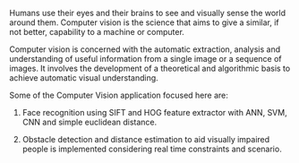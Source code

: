 
Humans use their eyes and their brains to see and visually sense the world around them. Computer vision is the science that aims to give a similar, if not better, capability to a machine or computer.

Computer vision is concerned with the automatic extraction, analysis and understanding of useful information from a single image or a sequence of images. It involves the development of a theoretical and algorithmic basis to achieve automatic visual understanding.


Some of the Computer Vision application focused here are:

1. Face recognition using SIFT and HOG feature extractor with ANN, SVM, CNN and simple euclidean distance.

2. Obstacle detection and distance estimation to aid visually impaired people is implemented considering real time constraints and scenario.
